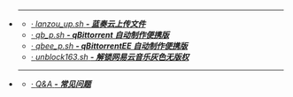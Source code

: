 - ****  
   - [· *lanzou_up.sh* ***- 蓝奏云上传文件***](md/lanzou_up.md)
   - [· *qb_p.sh* ***- qBittorrent 自动制作便携版***](md/qb_p.md)
   - [· *qbee_p.sh* ***- qBittorrentEE 自动制作便携版***](md/qbee_p.md)
   - [· *unblock163.sh* ***- 解锁网易云音乐灰色无版权***](md/unblock163.md)
- ****  
   - [· *Q&A* ***- 常见问题***](md/qa.md)
